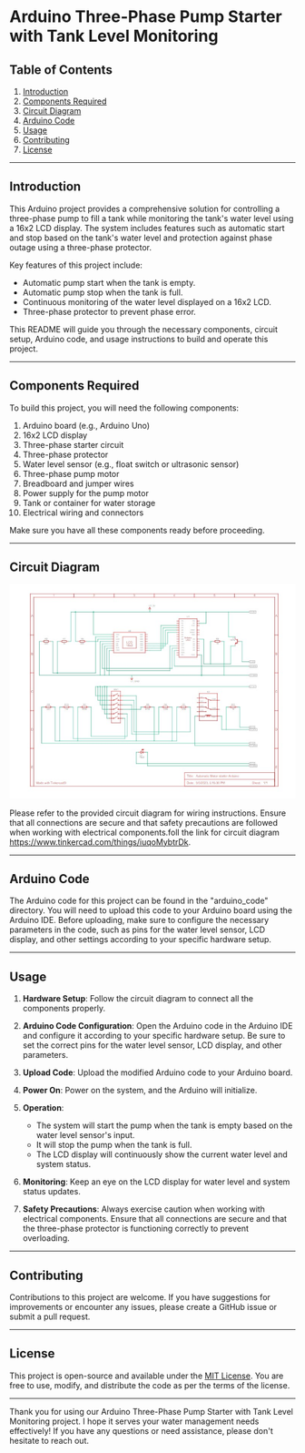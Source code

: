 # Arduino Three-Phase Pump Starter with Tank Level Monitoring

## Table of Contents

1. [Introduction](#introduction)
2. [Components Required](#components-required)
3. [Circuit Diagram](#circuit-diagram)
4. [Arduino Code](#arduino-code)
5. [Usage](#usage)
6. [Contributing](#contributing)
7. [License](#license)

---

## Introduction

This Arduino project provides a comprehensive solution for controlling a three-phase pump to fill a tank while monitoring the tank's water level using a 16x2 LCD display. The system includes features such as automatic start and stop based on the tank's water level and protection against phase outage using a three-phase protector.

Key features of this project include:

- Automatic pump start when the tank is empty.
- Automatic pump stop when the tank is full.
- Continuous monitoring of the water level displayed on a 16x2 LCD.
- Three-phase protector to prevent phase error.

This README will guide you through the necessary components, circuit setup, Arduino code, and usage instructions to build and operate this project.

---

## Components Required

To build this project, you will need the following components:

1. Arduino board (e.g., Arduino Uno)
2. 16x2 LCD display
3. Three-phase starter circuit
4. Three-phase protector
5. Water level sensor (e.g., float switch or ultrasonic sensor)
6. Three-phase pump motor
7. Breadboard and jumper wires
8. Power supply for the pump motor
9. Tank or container for water storage
10. Electrical wiring and connectors

Make sure you have all these components ready before proceeding.

---

## Circuit Diagram

![Circuit Diagram](/images/circuitDiagram.jpg)

Please refer to the provided circuit diagram for wiring instructions. Ensure that all connections are secure and that safety precautions are followed when working with electrical components.foll the link for circuit diagram https://www.tinkercad.com/things/iuqoMybtrDk.

---

## Arduino Code

The Arduino code for this project can be found in the "arduino_code" directory. You will need to upload this code to your Arduino board using the Arduino IDE. Before uploading, make sure to configure the necessary parameters in the code, such as pins for the water level sensor, LCD display, and other settings according to your specific hardware setup.

---

## Usage

1. **Hardware Setup**: Follow the circuit diagram to connect all the components properly.

2. **Arduino Code Configuration**: Open the Arduino code in the Arduino IDE and configure it according to your specific hardware setup. Be sure to set the correct pins for the water level sensor, LCD display, and other parameters.

3. **Upload Code**: Upload the modified Arduino code to your Arduino board.

4. **Power On**: Power on the system, and the Arduino will initialize.

5. **Operation**:
   - The system will start the pump when the tank is empty based on the water level sensor's input.
   - It will stop the pump when the tank is full.
   - The LCD display will continuously show the current water level and system status.

6. **Monitoring**: Keep an eye on the LCD display for water level and system status updates.

7. **Safety Precautions**: Always exercise caution when working with electrical components. Ensure that all connections are secure and that the three-phase protector is functioning correctly to prevent overloading.

---

## Contributing

Contributions to this project are welcome. If you have suggestions for improvements or encounter any issues, please create a GitHub issue or submit a pull request.

---

## License

This project is open-source and available under the [MIT License](LICENSE). You are free to use, modify, and distribute the code as per the terms of the license.

---

Thank you for using our Arduino Three-Phase Pump Starter with Tank Level Monitoring project. I hope it serves your water management needs effectively! If you have any questions or need assistance, please don't hesitate to reach out.


